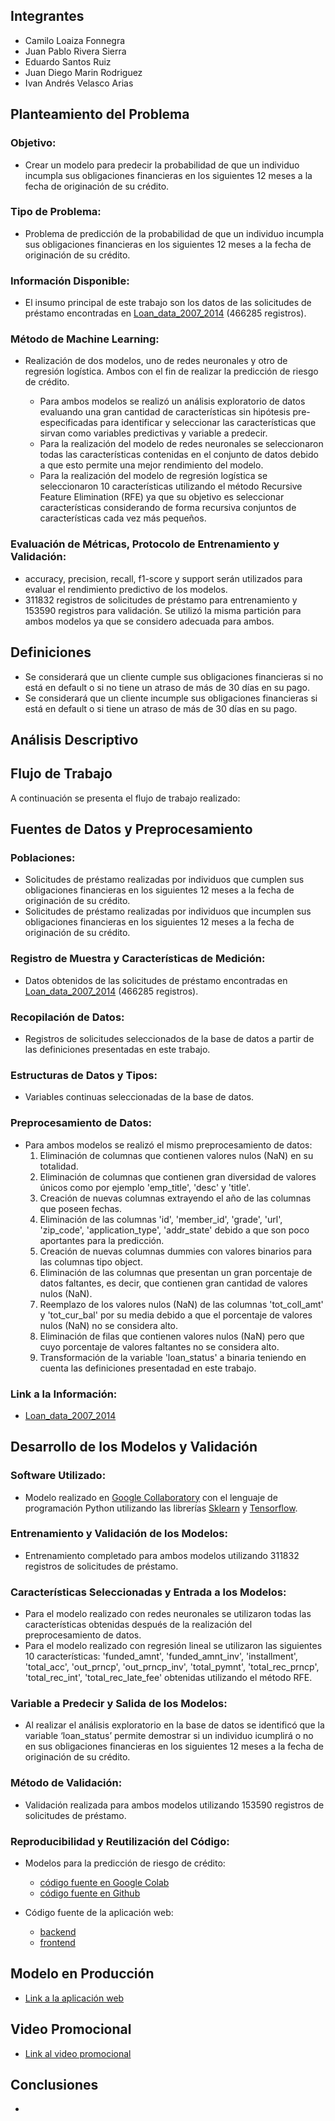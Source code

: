 ## Integrantes

- Camilo Loaiza Fonnegra
- Juan Pablo Rivera Sierra
- Eduardo Santos Ruiz
- Juan Diego Marin Rodriguez
- Ivan Andrés Velasco Arias


## Planteamiento del Problema

### Objetivo:

* Crear un modelo para predecir la probabilidad de que un individuo incumpla sus obligaciones financieras en los siguientes 12 meses a la fecha de originación de su crédito.

### Tipo de Problema:

* Problema de predicción de la probabilidad de que un individuo incumpla sus obligaciones financieras en los siguientes 12 meses a la fecha de originación de su crédito.

### Información Disponible:

* El insumo principal de este trabajo son los datos de las solicitudes de préstamo encontradas en [Loan_data_2007_2014](https://drive.google.com/file/d/1M0UVAKomoPEPjmzhxOYb3H_yyHRx_9dE/view) (466285 registros).

### Método de Machine Learning:

* Realización de dos modelos, uno de redes neuronales y otro de regresión logística. Ambos con el fin de realizar la predicción de riesgo de crédito.
    
    * Para ambos modelos se realizó un análisis exploratorio de datos evaluando una gran cantidad de características sin hipótesis pre-especificadas para identificar y seleccionar las características que sirvan como variables predictivas y variable a predecir.
    * Para la realización del modelo de redes neuronales se seleccionaron todas las características contenidas en el conjunto de datos debido a que esto permite una mejor rendimiento del modelo. 
    * Para la realización del modelo de regresión logística se seleccionaron 10 características utilizando el método Recursive Feature Elimination (RFE) ya que su objetivo es seleccionar características considerando de forma recursiva conjuntos de características cada vez más pequeños.

### Evaluación de Métricas, Protocolo de Entrenamiento y Validación:

* accuracy, precision, recall, f1-score y support serán utilizados para evaluar el rendimiento predictivo de los modelos.
* 311832 registros de solicitudes de préstamo para entrenamiento y 153590 registros para validación. Se utilizó la misma partición para ambos modelos ya que se considero adecuada para ambos.

## Definiciones

* Se considerará que un cliente cumple sus obligaciones financieras si no está en default o si no tiene un atraso de más de 30 días en su pago.
* Se considerará que un cliente incumple sus obligaciones financieras si está en default o si tiene un atraso de más de 30 días en su pago.

## Análisis Descriptivo

## Flujo de Trabajo

A continuación se presenta el flujo de trabajo realizado: 

## Fuentes de Datos y Preprocesamiento

### Poblaciones:

* Solicitudes de préstamo realizadas por individuos que cumplen sus obligaciones financieras en los siguientes 12 meses a la fecha de originación de su crédito.
* Solicitudes de préstamo realizadas por individuos que incumplen sus obligaciones financieras en los siguientes 12 meses a la fecha de originación de su crédito.

### Registro de Muestra y Características de Medición:

* Datos obtenidos de las solicitudes de préstamo encontradas en [Loan_data_2007_2014](https://drive.google.com/file/d/1M0UVAKomoPEPjmzhxOYb3H_yyHRx_9dE/view) (466285 registros).

### Recopilación de Datos:

* Registros de solicitudes seleccionados de la base de datos a partir de las definiciones presentadas en este trabajo.

### Estructuras de Datos y Tipos:

* Variables continuas seleccionadas de la base de datos.

### Preprocesamiento de Datos:

* Para ambos modelos se realizó el mismo preprocesamiento de datos:
    1. Eliminación de columnas que contienen valores nulos (NaN) en su totalidad.
    2. Eliminación de columnas que contienen gran diversidad de valores únicos como por ejemplo 'emp_title', 'desc' y 'title'.
    3. Creación de nuevas columnas extrayendo el año de las columnas que poseen fechas.
    4. Eliminación de las columnas 'id', 'member_id', 'grade', 'url', 'zip_code', 'application_type', 'addr_state' debido a que son poco aportantes para la predicción.
    5. Creación de nuevas columnas dummies con valores binarios para las columnas tipo object.
    6. Eliminación de las columnas que presentan un gran porcentaje de datos faltantes, es decir, que contienen gran cantidad de valores nulos (NaN).
    7. Reemplazo de los valores nulos (NaN) de las columnas 'tot_coll_amt' y 'tot_cur_bal' por su media debido a que el porcentaje de valores nulos (NaN) no se considera alto.
    8. Eliminación de filas que contienen valores nulos (NaN) pero que cuyo porcentaje de valores faltantes no se considera alto.
    9. Transformación de la variable 'loan_status' a binaria teniendo en cuenta las definiciones presentadad en este trabajo.

### Link a la Información:

* [Loan_data_2007_2014](https://drive.google.com/file/d/1M0UVAKomoPEPjmzhxOYb3H_yyHRx_9dE/view)

## Desarrollo de los Modelos y Validación

### Software Utilizado:

* Modelo realizado en [Google Collaboratory](https://www.google.com/url?q=https://colab.research.google.com/notebooks/welcome.ipynb?hl%3Des&sa=D&source=editors&ust=1651468799400076&usg=AOvVaw3BsmzIFA0LLERerLBE2zcG) con el lenguaje de programación Python utilizando las librerías [Sklearn](https://scikit-learn.org/stable/) y [Tensorflow](https://www.tensorflow.org/?hl=es-419).

### Entrenamiento y Validación de los Modelos:

* Entrenamiento completado para ambos modelos utilizando 311832 registros de solicitudes de préstamo.

### Características Seleccionadas y Entrada a los Modelos:

* Para el modelo realizado con redes neuronales se utilizaron todas las características obtenidas después de la realización del preprocesamiento de datos.
* Para el modelo realizado con regresión lineal se utilizaron las siguientes 10 características: 'funded_amnt', 'funded_amnt_inv', 'installment', 'total_acc', 'out_prncp', 'out_prncp_inv', 'total_pymnt', 'total_rec_prncp', 'total_rec_int', 'total_rec_late_fee' obtenidas utilizando el método RFE.

### Variable a Predecir y Salida de los Modelos:

* Al realizar el análisis exploratorio en la base de datos se identificó que la variable ‘loan_status’ permite demostrar si un individuo icumplirá o no en sus obligaciones financieras en los siguientes 12 meses a la fecha de originación de su crédito.

### Método de Validación:

* Validación realizada para ambos modelos utilizando 153590 registros de solicitudes de préstamo.

### Reproducibilidad y Reutilización del Código:

* Modelos para la predicción de riesgo de crédito:

    * [código fuente en Google Colab](https://colab.research.google.com/drive/1rsg987aRolJxyVOgruQKJAreqXiG-CGT?usp=sharing)
    * [código fuente en Github]()

* Código fuente de la aplicación web:

    * [backend]()
    * [frontend]()

## Modelo en Producción

* [Link a la aplicación web]()

## Video Promocional

* [Link al video promocional]()


## Conclusiones 

*
